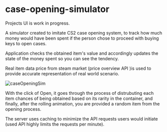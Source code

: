 # case-opening-simulator

Projects UI is work in progress.

A simulator created to imitate CS2 case opening system, to track how much money would have been spent if the person chose to proceed with buying keys to open cases.

Application checks the obtained item's value and accordingly updates the state of the money spent so you can see the tendency.

Real item data price from steam market (price overview API )is used to provide accurate representation of real world scenario.

![caseOpeningSim](https://github.com/jusadocode/case-opening-simulator/assets/77744027/8553541f-069b-4d45-8a50-d55f5c8c71ee)

With the click of Open, it goes through the process of distrubuting each item chances of being obtained based on its rarity in the container, and finally, after the rolling animation, you are provided a random item from the opening process.

The server uses caching to minimize the API requests users would initiate (used API highly limits the requests per minute). 
